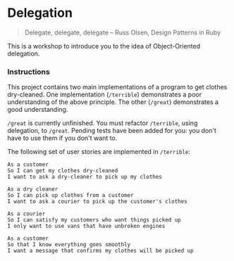 # Delegation

> Delegate, delegate, delegate
> – Russ Olsen, Design Patterns in Ruby

This is a workshop to introduce you to the idea of Object-Oriented delegation.

### Instructions

This project contains two main implementations of a program to get clothes dry-cleaned. One implementation (`/terrible`) demonstrates a poor understanding of the above principle. The other (`/great`) demonstrates a good understanding.

`/great` is currently unfinished. You must refactor `/terrible`, using delegation, to `/great`. Pending tests have been added for you: you don't have to use them if you don't want to.

The following set of user stories are implemented in `/terrible`:

```
As a customer
So I can get my clothes dry-cleaned
I want to ask a dry-cleaner to pick up my clothes
```

```
As a dry cleaner
So I can pick up clothes from a customer
I want to ask a courier to pick up the customer's clothes
```

```
As a courier
So I can satisfy my customers who want things picked up
I only want to use vans that have unbroken engines
```

```
As a customer
So that I know everything goes smoothly
I want a message that confirms my clothes will be picked up
```
